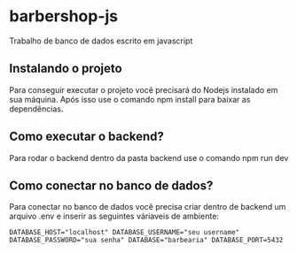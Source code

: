 # barbershop-js
Trabalho de banco de dados escrito em javascript

## Instalando o projeto
Para conseguir executar o projeto você precisará do Nodejs instalado em sua máquina. Após isso use o comando npm install para baixar as dependências.

## Como executar o backend?
Para rodar o backend dentro da pasta backend use o comando npm run dev

## Como conectar no banco de dados?
Para conectar no banco de dados você precisa criar dentro de backend um arquivo .env
e inserir as seguintes váriaveis de ambiente:

``DATABASE_HOST="localhost"
DATABASE_USERNAME="seu username"
DATABASE_PASSWORD="sua senha"
DATABASE="barbearia"
DATABASE_PORT=5432``

